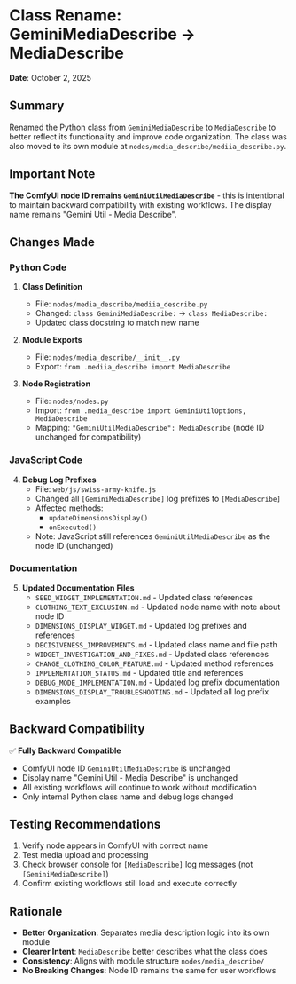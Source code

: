 # Class Rename: GeminiMediaDescribe → MediaDescribe

**Date**: October 2, 2025

## Summary

Renamed the Python class from `GeminiMediaDescribe` to `MediaDescribe` to better reflect its functionality and improve code organization. The class was also moved to its own module at `nodes/media_describe/mediia_describe.py`.

## Important Note

**The ComfyUI node ID remains `GeminiUtilMediaDescribe`** - this is intentional to maintain backward compatibility with existing workflows. The display name remains "Gemini Util - Media Describe".

## Changes Made

### Python Code

1. **Class Definition**
    - File: `nodes/media_describe/mediia_describe.py`
    - Changed: `class GeminiMediaDescribe:` → `class MediaDescribe:`
    - Updated class docstring to match new name

2. **Module Exports**
    - File: `nodes/media_describe/__init__.py`
    - Export: `from .mediia_describe import MediaDescribe`

3. **Node Registration**
    - File: `nodes/nodes.py`
    - Import: `from .media_describe import GeminiUtilOptions, MediaDescribe`
    - Mapping: `"GeminiUtilMediaDescribe": MediaDescribe` (node ID unchanged for compatibility)

### JavaScript Code

4. **Debug Log Prefixes**
    - File: `web/js/swiss-army-knife.js`
    - Changed all `[GeminiMediaDescribe]` log prefixes to `[MediaDescribe]`
    - Affected methods:
        - `updateDimensionsDisplay()`
        - `onExecuted()`
    - Note: JavaScript still references `GeminiUtilMediaDescribe` as the node ID (unchanged)

### Documentation

5. **Updated Documentation Files**
    - `SEED_WIDGET_IMPLEMENTATION.md` - Updated class references
    - `CLOTHING_TEXT_EXCLUSION.md` - Updated node name with note about node ID
    - `DIMENSIONS_DISPLAY_WIDGET.md` - Updated log prefixes and references
    - `DECISIVENESS_IMPROVEMENTS.md` - Updated class name and file path
    - `WIDGET_INVESTIGATION_AND_FIXES.md` - Updated class references
    - `CHANGE_CLOTHING_COLOR_FEATURE.md` - Updated method references
    - `IMPLEMENTATION_STATUS.md` - Updated title and references
    - `DEBUG_MODE_IMPLEMENTATION.md` - Updated log prefix documentation
    - `DIMENSIONS_DISPLAY_TROUBLESHOOTING.md` - Updated all log prefix examples

## Backward Compatibility

✅ **Fully Backward Compatible**

- ComfyUI node ID `GeminiUtilMediaDescribe` is unchanged
- Display name "Gemini Util - Media Describe" is unchanged
- All existing workflows will continue to work without modification
- Only internal Python class name and debug logs changed

## Testing Recommendations

1. Verify node appears in ComfyUI with correct name
2. Test media upload and processing
3. Check browser console for `[MediaDescribe]` log messages (not `[GeminiMediaDescribe]`)
4. Confirm existing workflows still load and execute correctly

## Rationale

- **Better Organization**: Separates media description logic into its own module
- **Clearer Intent**: `MediaDescribe` better describes what the class does
- **Consistency**: Aligns with module structure `nodes/media_describe/`
- **No Breaking Changes**: Node ID remains the same for user workflows
